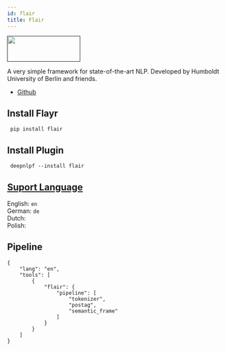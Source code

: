 ```yaml
---
id: flair
title: Flair
---
```


<a href="" target="_blank">
    <img src="" data-canonical-src="" width="170" height="60" />
</a>

A very simple framework for state-of-the-art NLP. Developed by Humboldt University of Berlin and friends.

- [Github](https://github.com/flairNLP/flair)

## Install Flayr
<!--DOCUSAURUS_CODE_TABS-->

<!--Shell--> 

     pip install flair

<!--END_DOCUSAURUS_CODE_TABS-->

## Install Plugin
<!--DOCUSAURUS_CODE_TABS-->

<!--Shell--> 

     deepnlpf --install flair

<!--END_DOCUSAURUS_CODE_TABS-->

## [Suport Language](https://github.com/flairNLP/flair#comparison-with-state-of-the-art)

English: ```en``` <br/>
German: ```de``` <br/>
Dutch: ``` ``` <br/>
Polish: ``` ``` <br/>

## Pipeline
<!--DOCUSAURUS_CODE_TABS-->

<!--Json--> 
```
{
    "lang": "en",
    "tools": [
        {
            "flair": {
                "pipeline": [
                    "tokenizer",
                    "postag",
                    "semantic_frame"
                ]
            }
        }
    ]
}
```
<!--END_DOCUSAURUS_CODE_TABS-->